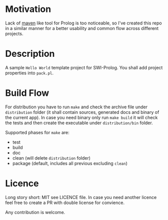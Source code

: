 # Motivation
Lack of [maven](http://maven.apache.org/guides/getting-started/maven-in-five-minutes.html) like tool for Prolog is too noticeable, so I've created this repo in a similar manner for a better usability and common flow across different projects.

# Description
A sample `Hello World` template project for SWI-Prolog.
You shall add project properties into `pack.pl`.

# Build Flow
For distribution you have to run `make` and check the archive file under `distribution` folder (it shall contain sources, generated docs and binary of the current app).
In case you need binary only run `make build` it will check the tests and then create the executable under `distribution/bin` folder.

Supported phases for `make` are:
 - test
 - build
 - doc
 - clean (will delete `distribution` folder)
 - package (default, includes all previous excluding `clean`)

# Licence
Long story short: MIT see LICENCE file.
In case you need another licence feel free to create a PR with double license for convience.

Any contribution is welcome.